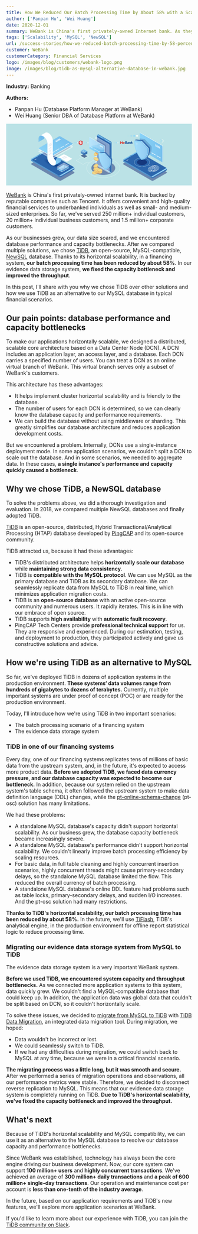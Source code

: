 ```yaml
---
title: How We Reduced Our Batch Processing Time by About 58% with a Scale-Out MySQL Alternative
author: ['Panpan Hu', 'Wei Huang']
date: 2020-12-01
summary: WeBank is China's first privately-owned Internet bank. As they grew, they encountered database performance and capacity bottlenecks. By using TiDB, a scale-out MySQL alternative, they reduced their batch processing time by ~58%.
tags: ['Scalability', 'MySQL', 'NewSQL']
url: /success-stories/how-we-reduced-batch-processing-time-by-58-percent-with-a-scale-out-mysql-alternative/
customer: WeBank
customerCategory: Financial Services
logo: /images/blog/customers/webank-logo.png
image: /images/blog/tidb-as-mysql-alternative-database-in-webank.jpg
---
```


**Industry:** Banking

**Authors:**

* Panpan Hu (Database Platform Manager at WeBank)
* Wei Huang (Senior DBA of Database Platform at WeBank)

![TiDB as MySQL alternative database helps WeBank achieve horizontal scaling](media/tidb-as-mysql-alternative-database-in-webank.jpg)

[WeBank](https://en.wikipedia.org/wiki/WeBank_(China)) is China's first privately-owned internet bank. It is backed by reputable companies such as Tencent. It offers convenient and high-quality financial services to underbanked individuals as well as small- and medium-sized enterprises. So far, we've served 250 million+ individual customers, 20 million+ individual business customers, and 1.5 million+ corporate customers. 

As our businesses grew, our data size soared, and we encountered database performance and capacity bottlenecks. After we compared multiple solutions, we chose [TiDB](https://docs.pingcap.com/tidb/stable/overview), an open-source, MySQL-compatible, [NewSQL](https://en.wikipedia.org/wiki/NewSQL) database. Thanks to its horizontal scalability, in a financing system, **our batch processing time has been reduced by about 58%**. In our evidence data storage system, **we fixed the capacity bottleneck and improved the throughput**. 

In this post, I'll share with you why we chose TiDB over other solutions and how we use TiDB as an alternative to our MySQL database in typical financial scenarios.

## Our pain points: database performance and capacity bottlenecks 

To make our applications horizontally scalable, we designed a distributed, scalable core architecture based on a Data Center Node (DCN). A DCN includes an application layer, an access layer, and a database. Each DCN carries a specified number of users. You can treat a DCN as an online virtual branch of WeBank. This virtual branch serves only a subset of WeBank's customers.

This architecture has these advantages:

* It helps implement cluster horizontal scalability and is friendly to the database. 
* The number of users for each DCN is determined, so we can clearly know the database capacity and performance requirements. 
* We can build the database without using middleware or sharding. This greatly simplifies our database architecture and reduces application development costs.

But we encountered a problem. Internally, DCNs use a single-instance deployment mode. In some application scenarios, we couldn't split a DCN to scale out the database. And in some scenarios, we needed to aggregate data. In these cases, **a single instance's performance and capacity quickly caused a bottleneck**.

## Why we chose TiDB, a NewSQL database

To solve the problems above, we did a thorough investigation and evaluation. In 2018, we compared multiple NewSQL databases and finally adopted TiDB. 

[TiDB](https://github.com/pingcap/tidb) is an open-source, distributed, Hybrid Transactional/Analytical Processing (HTAP) database developed by [PingCAP](https://pingcap.com/) and its open-source community.

TiDB attracted us, because it had these advantages:

* TiDB's distributed architecture helps **horizontally scale our database** while **maintaining strong data consistency**. 
* TiDB is **compatible with the MySQL protocol**. We can use MySQL as the primary database and TiDB as its secondary database. We can seamlessly replicate data from MySQL to TiDB in real time, which minimizes application migration costs.
* TiDB is an **open-source database** with an active open-source community and numerous users. It rapidly iterates. This is in line with our embrace of open source.
* TiDB supports **high availability** with **automatic fault recovery**.
* PingCAP Tech Centers provide **professional technical support** for us. They are responsive and experienced. During our estimation, testing, and deployment to production, they participated actively and gave us constructive solutions and advice.

## How we're using TiDB as an alternative to MySQL

So far, we've deployed TiDB in dozens of application systems in the production environment. **These systems‘ data volumes range from hundreds of gigabytes to dozens of terabytes.** Currently, multiple important systems are under proof of concept (POC) or are ready  for the production environment. 

Today, I'll introduce how we're using TiDB in two important scenarios:

* The batch processing scenario of a financing system
* The evidence data storage system

### TiDB in one of our financing systems

Every day, one of our financing systems replicates tens of millions of basic data from the upstream system, and, in the future, it's expected to access more product data. **Before we adopted TiDB, we faced data currency pressure, and our database capacity was expected to become our bottleneck.** In addition, because our system relied on the upstream system's table schema, it often followed the upstream system to make data definition language (DDL) changes, while the [pt-online-schema-change](https://www.percona.com/doc/percona-toolkit/LATEST/pt-online-schema-change.html) (pt-osc) solution has many limitations.

We had these problems:

* A standalone MySQL database's capacity didn't support horizontal scalability. As our business grew, the database capacity bottleneck became increasingly severe.
* A standalone MySQL database's performance didn't support horizontal scalability. We couldn't linearly improve batch processing efficiency by scaling resources.
* For basic data, in full table cleaning and highly concurrent insertion scenarios, highly concurrent threads might cause primary-secondary delays, so the standalone MySQL database limited the flow. This reduced the overall currency of batch processing.
* A standalone MySQL database's online DDL feature had problems such as table locks, primary-secondary delays, and sudden I/O increases. And the pt-osc solution had many restrictions.

**Thanks to TiDB's horizontal scalability, our batch processing time has been reduced by about 58%.** In the future, we'll use [TiFlash](https://docs.pingcap.com/tidb/stable/tiflash-overview), TiDB's analytical engine, in the production environment for offline report statistical logic to reduce processing time.

### Migrating our evidence data storage system from MySQL to TiDB

The evidence data storage system is a very important WeBank system. 

**Before we used TiDB, we encountered system capacity and throughput bottlenecks.** As we connected more application systems to this system, data quickly grew. We couldn't find a MySQL-compatible database that could keep up. In addition, the application data was global data that couldn't be split based on DCN, so it couldn't horizontally scale.

To solve these issues, we decided to [migrate from MySQL to TiDB](https://pingcap.com/blog/dm-2.0-ga-secure-easy-highly-available-data-migration#webank) with [TiDB Data Migration](https://docs.pingcap.com/tidb-data-migration/stable/), an integrated data migration tool. During migration, we hoped:

* Data wouldn't be incorrect or lost. 
* We could seamlessly switch to TiDB. 
* If we had any difficulties during migration, we could switch back to MySQL at any time, because we were in a critical financial scenario.  

**The migrating process was a little long, but it was smooth and secure.** After we performed a series of migration operations and observations, all our performance metrics were stable. Therefore, we decided to disconnect reverse replication to MySQL. This means that our evidence data storage system is completely running on TiDB. **Due to TiDB's horizontal scalability, we've fixed the capacity bottleneck and improved the throughput.**

## What's next

Because of TiDB's horizontal scalability and MySQL compatibility, we can use it as an alternative to the MySQL database to resolve our database capacity and performance bottlenecks. 

Since WeBank was established, technology has always been the core engine driving our business development. Now, our core system can support **100 million+ users** and **highly concurrent transactions**. We've achieved an average of **300 million+ daily transactions** and **a peak of 600 million+ single-day transactions**. Our operation and maintenance cost per account is **less than one-tenth of the industry average**.

In the future, based on our application requirements and TiDB's new features, we'll explore more application scenarios at WeBank.

If you'd like to learn more about our experience with TiDB, you can join the [TiDB community on Slack](https://slack.tidb.io/invite?team=tidb-community&channel=everyone&ref=pingcap-blog).

